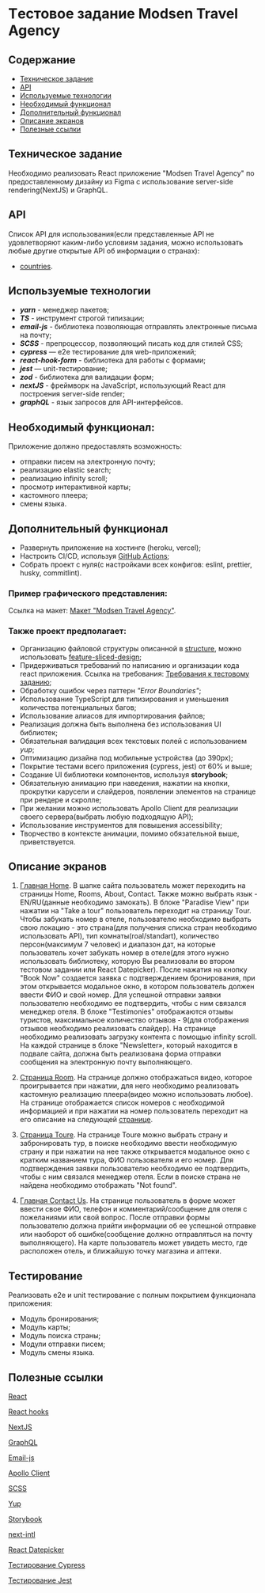 # Tестовое задание Modsen Travel Agency


## Содержание

- [Техническое задание](#Техническое-задание)
- [API](#API)
- [Используемые технологии](#Используемые-технологии)
- [Необходимый функционал](#Необходимый-функционал)
- [Дополнительный функционал](#Дополнительный-функционал)
- [Описание экранов](#Описание-экранов)
- [Полезные ссылки](#Полезные-ссылки)


## Техническое задание

Необходимо реализовать React приложение "Modsen Travel Agency" по предоставленному дизайну из Figma с использование server-side rendering(NextJS) и GraphQL.

## API

Список API для использования(если представленные API не удовлетворяют каким-либо условиям задания, можно использовать любые другие открытые API об информации о странах):
- [countries](https://github.com/trevorblades/countries).

## Используемые технологии

- **_yarn_** - менеджер пакетов;
- **_TS_** - инструмент строгой типизации;
- **_email-js_** - библиотека позволяющая отправлять электронные письма на почту;
- **_SCSS_** - препроцессор, позволяющий писать код для стилей CSS;
- ***cypress*** — e2e тестирование для web-приложений;
- ***react-hook-form*** - библиотека для работы с формами;
- ***jest*** — unit-тестирование;
- **_zod_** - библиотека для валидации форм;
- **_nextJS_** - фреймворк на JavaScript, использующий React для построения server-side render;
- **_graphQL_** - язык запросов для API-интерфейсов.

## Необходимый функционал:

Приложение должно предоставлять возможность:

- отправки писем на электронную почту;
- реализацию elastic search;
- реализацию infinity scroll;
- просмотр интерактивной карты;
- кастомного плеера;
- смены языка.


## Дополнительный функционал

- Развернуть приложение на хостинге (heroku, vercel);
- Настроить CI/CD, используя [GitHub Actions](https://github.com/features/actions);
- Собрать проект с нуля(с настройками всех конфигов: eslint, prettier, husky, commitlint).


### Пример графического представления:

Ссылка на макет: [Макет "Modsen Travel Agency"](<https://www.figma.com/file/XunNnW33P0nEY8yq5hHbrm/Hotel-website-%2B-mobile-app-(Community)?type=design&node-id=19-10&mode=design&t=wKeFVSJX4nWQ7F0r-0>).


### Также проект предполагает:

- Организацию файловой структуры описанной в [structure](https://github.com/mkrivel/structure), можно использовать [feature-sliced-design](https://feature-sliced.design/);
- Придерживаться требований по написанию и организации кода react приложения. Ссылка на требования: [Требования к тестовому заданию](https://github.com/annaprystavka/requirements);
- Обработку ошибок через паттерн _"Error Boundaries"_;
- Использование TypeScript для типизирования и уменьшения количества потенциальных багов;
- Использование алиасов для импортирования файлов;
- Реализация должна быть выполнена без использования UI библиотек;
- Обязательная валидация всех текстовых полей с использованием _yup_;
- Оптимизацию дизайна под мобильные устройства (до 390px);
- Покрытие тестами всего приложения (cypress, jest) от 60% и выше;
- Создание UI библиотеки компонентов, используя **storybook**;
- Обязательную анимацию при наведения, нажатии на кнопки, прокрутки карусели и слайдеров, появлении элементов на странице при рендере и скролле;
- При желании можно использовать Apollo Client для реализации своего сервера(выбрать любую подходящую API);
- Использование инструментов для повышения accessibility;
- Творчество в контексте анимации, помимо обязательной выше, приветствуется.


## Описание экранов

1. [Главная Home](<https://www.figma.com/file/XunNnW33P0nEY8yq5hHbrm/Hotel-website-%2B-mobile-app-(Community)?type=design&node-id=306-854&mode=design&t=wKeFVSJX4nWQ7F0r-0>).
В шапке сайта пользователь может переходить на страницы Home, Rooms, About, Contact. Также можно выбрать язык - EN/RU(данные необходимо замокать). В блоке "Paradise View" при нажатии на "Take a tour" пользователь переходит на страницу Tour. Чтобы забукать номер в отеле, пользователю необходимо выбрать свою локацию - это страна(для получения списка стран необходимо использовать API), тип комнаты(roal/standart), количество персон(максимум 7 человек) и диапазон дат, на которые пользователь хочет забукать номер в отеле(для этого нужно использовать библиотеку, которую Вы реализовали во втором тестовом задании или React Datepicker). После нажатия на кнопку "Book Now" создается заявка с подтверждением бронирования, при этом открывается модальное окно, в котором пользователь должен ввести ФИО и свой номер. Для успешной отправки заявки пользователю необходимо ее подтвердить, чтобы с ним связался менеджер отеля.
В блоке "Testimonies" отображаются отзывы туристов, максимальное количество отзывов - 9(для отображения отзывов необходимо реализовать слайдер).
На странице необходимо реализовать загрузку контента с помощью infinity scroll. На каждой странице в блоке "Newsletter», который находится в подвале сайта, должна быть реализована форма отправки сообщения на электронную почту выполняющего.

2. [Страница Room](<https://www.figma.com/file/XunNnW33P0nEY8yq5hHbrm/Hotel-website-%2B-mobile-app-(Community)?type=design&node-id=266-27&mode=design&t=wKeFVSJX4nWQ7F0r-0>).
На странице должно отображаться видео, которое проигрывается при нажатии, для него необходимо реализовать кастомную реализацию плеера(видео можно использовать любое).
На странице отображается список номеров с необходимой информацией и при нажатии на номер пользователь переходит на его описание на следующей [странице](https://www.figma.com/file/XunNnW33P0nEY8yq5hHbrm/Hotel-website-%2B-mobile-app-(Community)?type=design&node-id=928-647&mode=design&t=wKeFVSJX4nWQ7F0r-0).


3. [Страница Toure](<https://www.figma.com/file/XunNnW33P0nEY8yq5hHbrm/Hotel-website-%2B-mobile-app-(Community)?type=design&node-id=920-53&mode=design&t=wKeFVSJX4nWQ7F0r-0>).
На странице Toure можно выбрать страну и забронировать тур, в поиске необходимо ввести необходимую страну и при нажатии на нее также открывается модальное окно с кратким названием тура, ФИО пользователя и его номер. Для подтверждения заявки пользователю необходимо ее подтвердить, чтобы с ним связался менеджер отеля. Если в поиске страна не найдена необходимо отображать "Not found".

4. [Главная Contact Us](<https://www.figma.com/file/XunNnW33P0nEY8yq5hHbrm/Hotel-website-%2B-mobile-app-(Community)?type=design&node-id=323-1069&mode=design&t=wKeFVSJX4nWQ7F0r-0>).
На странице пользователь в форме может ввести свое ФИО, телефон и комментарий/сообщение для отеля с пожеланиями или свой вопрос. После отправки формы пользователю должна прийти информации об ее успешной отправке или наоборот об ошибке(сообщение должно отправляться на почту выполняющего). На карте пользователь может увидеть место, где расположен отель, и ближайшую точку магазина и аптеки.



## Тестирование

Реализовать e2e и unit тестирование c полным покрытием функционала приложения:
- Модуль бронирования;
- Модуль карты;
- Модуль поиска страны;
- Модули отправки писем;
- Модуль смены языка.


## Полезные ссылки

[React](https://reactjs.org/docs/getting-started.html)

[React hooks](https://reactjs.org/docs/hooks-intro.html)

[NextJS](https://nextjs.org/docs)

[GraphQL](https://graphql.org/)

[Email-js](https://www.emailjs.com/docs/examples/reactjs/)

[Apollo Client](https://www.apollographql.com/docs/react/)

[SCSS](https://sass-lang.com/documentation/)

[Yup](https://www.npmjs.com/package/yup)

[Storybook](https://dev.to/iamrishupatel/how-to-create-a-react-component-library-using-storybook-typescript-scss-and-rollup-4pin)

[next-intl](https://next-intl-docs.vercel.app/)

[React Datepicker](https://reactdatepicker.com/)

[Тестирование Cypress](https://docs.cypress.io/guides/overview/why-cypress.html#In-a-nutshell)

[Тестирование Jest](https://jestjs.io/ru/docs/getting-started)




